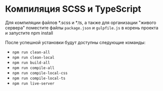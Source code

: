 # Компиляция SCSS и TypeScript
Для компиляции файлов *.scss и *.ts, а также для
организации "живого сервера" 
поместите файлы `package.json` и `gulpfile.js` в 
корень проекта и запустите npm install

После успешной установки будут доступны следующие команды:

* `npm run clean-all`
* `npm run clean-local`
* `npm run build-all`
* `npm run compile-all`
* `npm run compile-local-css`
* `npm run compile-local-ts`
* `npm run live-server`
